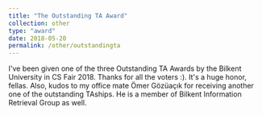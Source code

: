 ```yaml
---
title: "The Outstanding TA Award"
collection: other
type: "award"
date: 2018-05-20
permalink: /other/outstandingta
---
```


I've been given one of the three Outstanding TA Awards by the Bilkent University in CS Fair 2018. Thanks for all the voters :). It's a huge honor, fellas. Also, kudos to my office mate Ömer Gözüaçık for receiving another one of the outstanding TAships. He is a member of Bilkent Information Retrieval Group as well.

